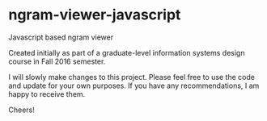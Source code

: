 # ngram-viewer-javascript
Javascript based ngram viewer

Created initially as part of a graduate-level information systems design course in Fall 2016 semester.

I will slowly make changes to this project. Please feel free to use the code and update for your own purposes. If you have any recommendations, I am happy to receive them.

Cheers!
